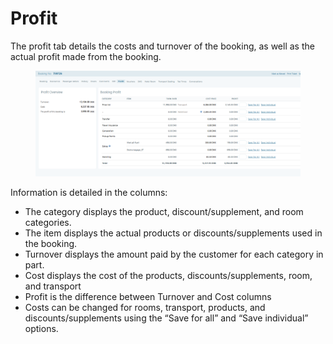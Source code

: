 # Profit

The profit tab details the costs and turnover of the booking, as well as the actual profit made from the booking.

<figure><img src="../../.gitbook/assets/image (5) (1) (1) (1) (1) (1) (1) (1) (1) (1) (1) (1) (1) (1) (1) (1) (1) (1) (1) (1) (1) (1) (1) (1) (1) (1).png" alt=""><figcaption></figcaption></figure>

Information is detailed in the columns:

* The category displays the product, discount/supplement, and room categories.
* The item displays the actual products or discounts/supplements used in the booking.
* Turnover displays the amount paid by the customer for each category in part.
* Cost displays the cost of the products, discounts/supplements, room, and transport
* Profit is the difference between Turnover and Cost columns
* Costs can be changed for rooms, transport, products, and discounts/supplements using the “Save for all” and “Save individual” options.
